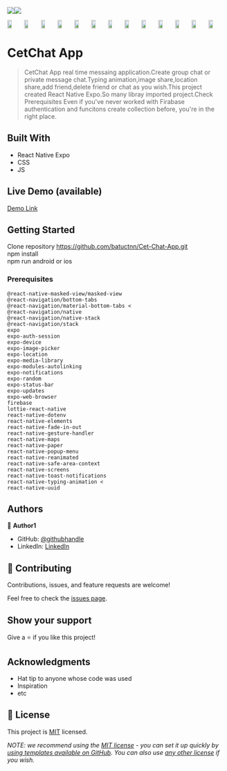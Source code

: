 ![](https://img.shields.io/badge/-ReactNative-blue)![](https://img.shields.io/badge/-JavaScript-yellow)


<div style="display: flex; align="center">


<img src="https://user-images.githubusercontent.com/96943978/194781600-f3af830c-1753-4f3d-b0e1-af0d3c6f42d9.jpeg" width=25% height=25%>
<img src="https://user-images.githubusercontent.com/96943978/194781601-2276c4d2-7b42-42b1-8286-b3e189ea2701.jpeg" width=25% height=25%>
<img src="https://user-images.githubusercontent.com/96943978/194781594-5e3e94c7-e814-4845-8a2a-79c47c899f89.jpeg" width=25% height=25%>
<img src="https://user-images.githubusercontent.com/96943978/194781596-e88ae451-64ae-404a-8560-813ae5446b21.jpeg" width=25% height=25%>
<img src="https://user-images.githubusercontent.com/96943978/194781597-e7e96b5b-7d1d-43a7-8ea7-fad382963625.jpeg" width=25% height=25%>
<img src="https://user-images.githubusercontent.com/96943978/194781599-5eaba3ec-b2de-4f42-a4a5-507460d60778.jpeg" width=25% height=25%>
<img src="https://user-images.githubusercontent.com/96943978/194781603-a82f7452-c45a-4ee9-be29-b5b69b862cb9.jpeg" width=25% height=25%>
<img src="https://user-images.githubusercontent.com/96943978/194781604-6224784e-6faa-4176-8a15-9ff58599498f.jpeg" width=25% height=25%>
<img src="https://user-images.githubusercontent.com/96943978/194781605-2210d452-3139-416c-8f1e-0395a7107feb.jpeg" width=25% height=25%>
<img src="https://user-images.githubusercontent.com/96943978/194781607-98cbf5af-5c19-4a60-a411-e6756d120410.jpeg" width=25% height=25%>
<img src="https://user-images.githubusercontent.com/96943978/194781607-98cbf5af-5c19-4a60-a411-e6756d120410.jpeg" width=25% height=25%>
<img src="https://user-images.githubusercontent.com/96943978/194781608-ebb16d3f-4a0d-4232-8308-1c37468159c9.jpeg" width=25% height=25%>
<img src="https://user-images.githubusercontent.com/96943978/194781609-9f46a84f-3dc2-458f-98a3-94e67d02588a.jpeg" width=25% height=25%>



</div>




# CetChat App 

> CetChat App real time messaing application.Create group chat or private message chat.Typing animation,image share,location share,add friend,delete friend or chat as you wish.This project created React Native Expo.So many libray imported project.Check Prerequisites
> Even if you've never worked with Firabase authentication and funcitons create collection before, you're in the right place.



## Built With

- React Native Expo
- CSS
- JS

## Live Demo (available)



[Demo Link](https://www.youtube.com/watch?v=Ci2ZzZZeu5w) <br/>



## Getting Started
Clone repository  https://github.com/batuctnn/Cet-Chat-App.git <br/>
npm install <br/>
npm run android or ios 
<br/>

### Prerequisites
    @react-native-masked-view/masked-view 
    @react-navigation/bottom-tabs 
    @react-navigation/material-bottom-tabs <
    @react-navigation/native 
    @react-navigation/native-stack 
    @react-navigation/stack 
    expo 
    expo-auth-session 
    expo-device 
    expo-image-picker
    expo-location
    expo-media-library 
    expo-modules-autolinking 
    expo-notifications 
    expo-random 
    expo-status-bar 
    expo-updates 
    expo-web-browser 
    firebase
    lottie-react-native 
    react-native-dotenv
    react-native-elements 
    react-native-fade-in-out 
    react-native-gesture-handler 
    react-native-maps 
    react-native-paper 
    react-native-popup-menu 
    react-native-reanimated 
    react-native-safe-area-context 
    react-native-screens 
    react-native-toast-notifications 
    react-native-typing-animation <
    react-native-uuid 
 


## Authors

👤 **Author1**

- GitHub: [@githubhandle](https://github.com/batuctn)
- LinkedIn: [LinkedIn](https://www.linkedin.com/in/batu%C3%A7etin/)



## 🤝 Contributing

Contributions, issues, and feature requests are welcome!

Feel free to check the [issues page](https://github.com/batuctn/Cet-Chat-App/issues).

## Show your support

Give a ⭐️ if you like this project!

## Acknowledgments

- Hat tip to anyone whose code was used
- Inspiration
- etc

## 📝 License

This project is [MIT](./LICENSE) licensed.

_NOTE: we recommend using the [MIT license](https://choosealicense.com/licenses/mit/) - you can set it up quickly by [using templates available on GitHub](https://docs.github.com/en/communities/setting-up-your-project-for-healthy-contributions/adding-a-license-to-a-repository). You can also use [any other license](https://choosealicense.com/licenses/) if you wish._
